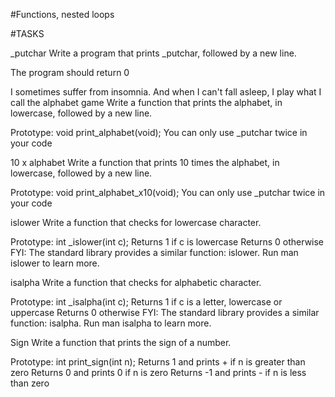 #Functions, nested loops

#TASKS

_putchar
Write a program that prints _putchar, followed by a new line.

The program should return 0

I sometimes suffer from insomnia. And when I can't fall asleep, I play what I call the alphabet game
Write a function that prints the alphabet, in lowercase, followed by a new line.

Prototype: void print_alphabet(void); You can only use _putchar twice in your code

10 x alphabet
Write a function that prints 10 times the alphabet, in lowercase, followed by a new line.

Prototype: void print_alphabet_x10(void); You can only use _putchar twice in your code

islower
Write a function that checks for lowercase character.

Prototype: int _islower(int c); Returns 1 if c is lowercase Returns 0 otherwise FYI: The standard library provides a similar function: islower. Run man islower to learn more.

isalpha
Write a function that checks for alphabetic character.

Prototype: int _isalpha(int c); Returns 1 if c is a letter, lowercase or uppercase Returns 0 otherwise FYI: The standard library provides a similar function: isalpha. Run man isalpha to learn more.

Sign
Write a function that prints the sign of a number.

Prototype: int print_sign(int n); Returns 1 and prints + if n is greater than zero Returns 0 and prints 0 if n is zero Returns -1 and prints - if n is less than zero

